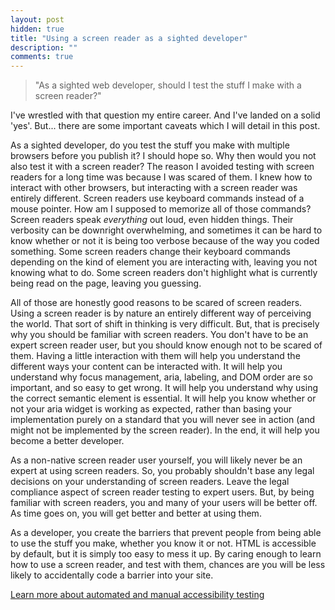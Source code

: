 ```yaml
---
layout: post
hidden: true
title: "Using a screen reader as a sighted developer"
description: ""
comments: true
---
```


> "As a sighted web developer, should I test the stuff I make with a screen reader?"
  
I've wrestled with that question my entire career. And I've landed on a solid 'yes'. But... there are some important caveats which I will detail in this post.
  
As a sighted developer, do you test the stuff you make with multiple browsers before you publish it? I should hope so. Why then would you not also test it with a screen reader? The reason I avoided testing with screen readers for a long time was because I was scared of them. I knew how to interact with other browsers, but interacting with a screen reader was entirely different. Screen readers use keyboard commands instead of a mouse pointer. How am I supposed to memorize all of those commands? Screen readers speak *everything* out loud, even hidden things. Their verbosity can be downright overwhelming, and sometimes it can be hard to know whether or not it is being too verbose because of the way you coded something. Some screen readers change their keyboard commands depending on the kind of element you are interacting with, leaving you not knowing what to do. Some screen readers don't highlight what is currently being read on the page, leaving you guessing.
  
All of those are honestly good reasons to be scared of screen readers. Using a screen reader is by nature an entirely different way of perceiving the world. That sort of shift in thinking is very difficult. But, that is precisely why you should be familiar with screen readers. You don't have to be an expert screen reader user, but you should know enough not to be scared of them. Having a little interaction with them will help you understand the different ways your content can be interacted with. It will help you understand why focus management, aria, labeling, and DOM order are so important, and so easy to get wrong. It will help you understand why using the correct semantic element is essential. It will help you know whether or not your aria widget is working as expected, rather than basing your implementation purely on a standard that you will never see in action (and might not be implemented by the screen reader). In the end, it will help you become a better developer.
  
As a non-native screen reader user yourself, you will likely never be an expert at using screen readers. So, you probably shouldn't base any legal decisions on your understanding of screen readers. Leave the legal compliance aspect of screen reader testing to expert users. But, by being familiar with screen readers, you and many of your users will be better off. As time goes on, you will get better and better at using them. 
  
As a developer, you create the barriers that prevent people from being able to use the stuff you make, whether you know it or not. HTML is accessible by default, but it is simply too easy to mess it up. By caring enough to learn how to use a screen reader, and test with them, chances are you will be less likely to accidentally code a barrier into your site.

[Learn more about automated and manual accessibility testing](https://mfairchild365.github.io/2017/05/21/how-to-do-accessibility-testing)
